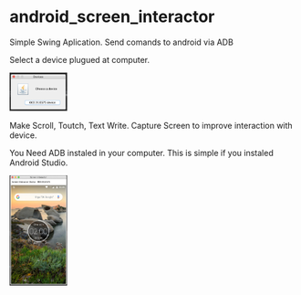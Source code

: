 # android_screen_interactor
Simple Swing Aplication. Send comands to android via ADB 

Select a device plugued at computer.

<img src="selectdevice.png" width="20%">

Make Scroll, Toutch, Text Write. 
Capture Screen to improve interaction with device.

You Need ADB instaled in your computer.
This is simple if you instaled Android Studio.

<img src="screenshot.png" width="20%">
